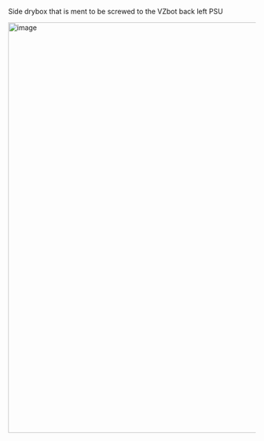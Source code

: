 Side drybox that is ment to be screwed to the VZbot back left PSU

<img width="769" height="834" alt="image" src="https://github.com/user-attachments/assets/246fd2a7-5d4c-47a0-a381-805ea630d26b" />

